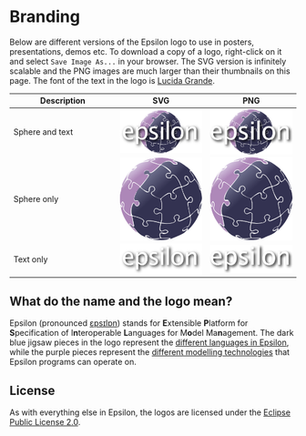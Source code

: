 <style>
	td { width: 300px; }
	td img { width: 150px; margin-left: auto; margin-right: auto; display: block; vertical-align: middle;}
</style>

# Branding

Below are different versions of the Epsilon logo to use in posters, presentations, demos etc. To download a copy of a logo, right-click on it and select `Save Image As...` in your browser. The SVG version is infinitely scalable and the PNG images are much larger than their thumbnails on this page. The font of the text in the logo is [Lucida Grande](https://en.wikipedia.org/wiki/Lucida_Grande).

| Description | SVG | PNG |
|---|---|---|
| Sphere and text | ![](epsilon-logo.svg) | ![](epsilon-logo.png) |
| Sphere only | ![](epsilon-logo-sphere.svg) | ![](epsilon-logo-sphere.png) |
| Text only | ![](epsilon-logo-text.svg) | ![](epsilon-logo-text.png) |

## What do the name and the logo mean?

Epsilon (pronounced [ɛpsɪlɒn](https://youtu.be/Z2MJ_oBcfYE?t=10)) stands for **E**xtensible **P**latform for **S**pecification of I**n**teroperable **L**anguages for M**o**del Ma**n**agement. The dark blue jigsaw pieces in the logo represent the [different languages in Epsilon](../doc/#languages), while the purple pieces represent the [different modelling technologies](../doc/emc/#emc-drivers) that Epsilon programs can operate on.

## License

As with everything else in Epsilon, the logos are licensed under the [Eclipse Public License 2.0](https://www.eclipse.org/legal/epl-2.0/).
